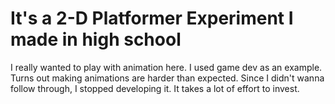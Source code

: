 # It's a 2-D Platformer Experiment I made in high school
I really wanted to play with animation here. I used game dev as an example. Turns out making animations are harder than expected. Since I didn't wanna follow through, I stopped developing it. It takes a lot of effort to invest.
